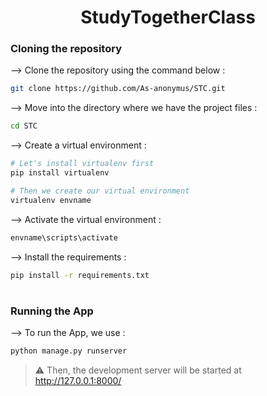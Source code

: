 <div align="center">

# StudyTogetherClass
</div>

### Cloning the repository

--> Clone the repository using the command below :
```bash
git clone https://github.com/As-anonymus/STC.git

```

--> Move into the directory where we have the project files : 
```bash
cd STC

```

--> Create a virtual environment :
```bash
# Let's install virtualenv first
pip install virtualenv

# Then we create our virtual environment
virtualenv envname

```

--> Activate the virtual environment :
```bash
envname\scripts\activate

```

--> Install the requirements :
```bash
pip install -r requirements.txt

```

#

### Running the App

--> To run the App, we use :
```bash
python manage.py runserver

```

> ⚠ Then, the development server will be started at http://127.0.0.1:8000/

#


